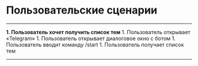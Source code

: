 # Пользовательские сценарии
***
**1. Пользователь хочет получить список тем**
	1. Пользователь открывает «Telegram»
	1. Пользователь открывает диалоговое окно с ботом
	1. Пользователь вводит команду /start
	1. Пользователь получает список тем
***
